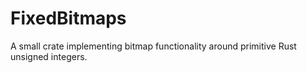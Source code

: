 # FixedBitmaps

A small crate implementing bitmap functionality around primitive Rust unsigned integers.
